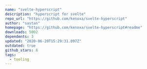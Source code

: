 ```yaml
---
name: "svelte-hyperscript"
description: "hyperscript for svelte"
repo_url: "https://github.com/kenoxa/svelte-hyperscript"
author: "sastan"
homepage: "https://github.com/kenoxa/svelte-hyperscript#readme"
downloads: 5002
dependents: 3
updated: "2020-06-29T15:29:31.097Z"
outdated: true
github_stars: 8
tags: 
  - tooling
---
```

